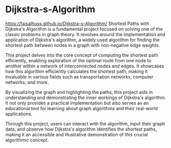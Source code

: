 # Dijkstra-s-Algorithm
https://faisalhuss.github.io/Dijkstra-s-Algorithm/
Shortest Paths with Dijkstra's Algorithm is a fundamental project focused on solving one of the classic problems in graph theory. It revolves around the implementation and application of Dijkstra's algorithm, a widely used algorithm for finding the shortest path between nodes in a graph with non-negative edge weights.

This project delves into the core concept of computing the shortest path efficiently, enabling exploration of the optimal route from one node to another within a network of interconnected nodes and edges. It showcases how this algorithm efficiently calculates the shortest path, making it invaluable in various fields such as transportation networks, computer networks, and more.

By visualizing the graph and highlighting the paths, this project aids in understanding and demonstrating the inner workings of Dijkstra's algorithm. It not only provides a practical implementation but also serves as an educational tool for learning about graph algorithms and their real-world applications.

Through this project, users can interact with the algorithm, input their graph data, and observe how Dijkstra's algorithm identifies the shortest paths, making it an accessible and illustrative demonstration of this crucial algorithmic concept.
